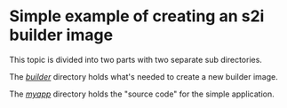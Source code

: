 # Simple example of creating an s2i builder image

This topic is divided into two parts with two separate sub directories.

The *[builder](./builder/)* directory holds what's needed to create a new builder image.

The *[myapp](./myapp/)* directory holds the "source code" for the simple application. 


